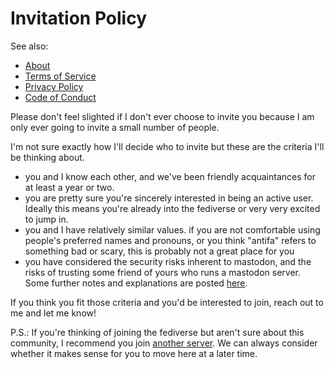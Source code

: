 # Invitation Policy

See also:
* [About](../readme.md)
* [Terms of Service](terms.md)
* [Privacy Policy](privacy.md)
* [Code of Conduct](conduct.md)

Please don't feel slighted if I don't ever choose to invite you because I am
only ever going to invite a small number of people.

I'm not sure exactly how I'll decide who to invite but these are the criteria
I'll be thinking about.

* you and I know each other, and we've been friendly acquaintances for at least
  a year or two.
* you are pretty sure you're sincerely interested in being an active user.
  Ideally this means you're already into the fediverse or very very excited to
  jump in.
* you and I have relatively similar values. if you are not comfortable using
  people's preferred names and pronouns, or you think "antifa" refers to
  something bad or scary, this is probably not a great place for you
* you have considered the security risks inherent to mastodon, and the risks of
  trusting some friend of yours who runs a mastodon server. Some further notes
  and explanations are posted [here](privacy.md).

If you think you fit those criteria and you'd be interested to join, reach out to me 
and let me know!

P.S.: If you're thinking of joining the fediverse but aren't sure about this
community, I recommend you join [another server](http://joinmastodon.org/).
We can always consider whether it makes sense for you to move here at a later time.